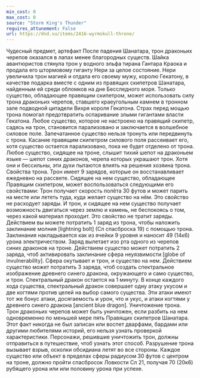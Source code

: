 ```yaml
---
min_cost: 0
max_cost: 0
source: "Storm King's Thunder"
requires_attunement: False
url: https://dnd.su/items/2416-wyrmskull-throne/
---
```


Чудесный предмет, артефакт
После падения Шанатара, трон драконьих черепов оказался в лапах менее благородных существ. Шайка авантюристов стянула трон у водного эльфа тирана Гантара Краока и продала его штормовому гиганту Нери за целое состояние. Нери увеличила трон магией и отдала его своему мужу, королю Гекатону, в качестве подарка вместе с одним из правящих скипетров Шанатара, найденным ей среди обломков на дне Бесследного моря. Только существо, обладающее правящим скипетром, может использовать силу трона драконьих черепов, ставшего краеугольным камнем в тронном зале подводной цитадели Вихря короля Гекатона. Страх перед мощью трона помогал предотвратить оспаривание злыми гигантами власти Гекатона.
Любое существо, которое не настроено на правящий скипетр, садясь на трон, становится парализовано и заключается в волшебное силовое поле. Запечатанное существо нельзя тронуть или передвинуть с трона. Касание правящим скипетром силового поля рассеивает его, хотя существо остается парализовано, пока не будет отделено от трона.
Любое существо, сидящее на троне, слышит тихий шепот на драконьем языке — шепот синих драконов, черепа которых украшают трон. Хотя они и бессильны, эти духи пытаются влиять на решения хозяина трона.
Свойства трона. Трон имеет 9 зарядов, которые он восстанавливает ежедневно на рассвете. Сидящее на нем существо, обладающее Правящим скипетром, может воспользоваться следующими его свойствами:
Трон получает скорость полёта 30 футов и может парить на месте или лететь туда, куда желает существо на нём. Это свойство не расходует заряды.
И трон, и сидящее на нем существо получает возможность двигаться через землю и камень, не беспокоясь о том, через какой материал проходит. Это свойство не тратит заряды.
Действием вы можете потратить 1 заряд из трона, чтобы наложить заклинание молния [lightning bolt] (Сл спасброска 19) с помощью трона. Заклинания накладывается как из ячейки 9 уровня и наносит 49 (14к6) урона электричеством. Заряд вылетает изо рта одного из черепов синих драконов на троне.
Действием существо может потратить 2 заряда, чтоб активировать заклинание сфера неуязвимости [globe of invulnerability]. Сфера окутывает и трон, и существо на нем.
Действием существо может потратить 3 заряда, чтоб создать спектральное изображение древнего синего дракона, окружающего и само существо, и трон. Спектральный дракон остается на 1 минуту.
В конце каждого хода существа, спектральный дракон совершает одну атаку укусом и две когтями против целей на выбор самого существа. Эти атаки имеют тот же бонус атаки, досягаемость и урон, что и укус, и атаки когтями у древнего синего дракона [ancient blue dragon].
Уничтожение трона. Трон драконьих черепов может быть уничтожен, если разбить на нем одновременно по меньшей мере пять Правящих скипетров Шанатара. Этот факт никогда не был записан или воспет дварфами, бардами или другими любителями историй, его нельзя узнать проверкой характеристики.
Персонажи, решившие уничтожить трон, должны отправиться в путешествие, чтоб узнать этот способ.
Разрушение трона вызывает взрыв, осколки обсидиана летят во все стороны. Каждое существо или объект в пределах сферы радиусом 30 футов с центром на троне, должно пройти спасбросок Ловкости Сл 21, получая 70 (20к6) рубящего урона или или половину урона при успехе.